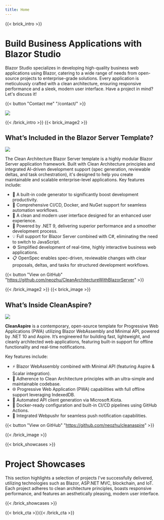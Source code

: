 ```yaml
---
title: Home
---
```

{{< brick_intro >}}

# Build Business Applications with Blazor Studio  

Blazor Studio specializes in developing high-quality business web applications using Blazor, catering to a wide range of needs from open-source projects to enterprise-grade solutions. Every application is meticulously crafted with a clean architecture, ensuring responsive performance and a sleek, modern user interface.
Have a project in mind? Let's discuss it!

{{< button "Contact me" "/contact/" >}}

![](/uploads/illustrations/cuate/home.jpeg)

{{< /brick_intro >}}
{{< brick_image2 >}}

## What’s Included in the Blazor Server Template?

![](/uploads/illustrations/cuate/blazorserver.png)

The Clean Architecture Blazor Server template is a highly modular Blazor Server application framework. Built with Clean Architecture principles and integrated AI-driven development support (spec generation, reviewable deltas, and task orchestration), it's designed to help you create maintainable and scalable enterprise-level applications. Key features include:

- 🚀 A built-in code generator to significantly boost development productivity.
- 🐳 Comprehensive CI/CD, Docker, and NuGet support for seamless automation workflows.
- 🎨 A clean and modern user interface designed for an enhanced user experience.
- 🧱 Powered by .NET 9, delivering superior performance and a smoother development process.
- 💡 Full support for Blazor Server combined with C#, eliminating the need to switch to JavaScript.
- ⚙️ Simplified development of real-time, highly interactive business web applications.
- 📋 OpenSpec enables spec-driven, reviewable changes with clear proposals, deltas, and tasks for structured development workflows.

{{< button "View on GitHub" "https://github.com/neozhu/CleanArchitectureWithBlazorServer" >}}

{{< /brick_image2 >}}
{{< brick_image >}}

## What’s Inside CleanAspire?

![](/uploads/illustrations/cuate/blazorclient.jpg)

**CleanAspire** is a contemporary, open-source template for Progressive Web Applications (PWA) utilizing Blazor WebAssembly and Minimal API, powered by .NET 10 and Aspire. It’s engineered for building fast, lightweight, and cleanly architected web applications, featuring built-in support for offline functionality and real-time notifications.

Key features include:

- ⚡ Blazor WebAssembly combined with Minimal API (featuring Aspire & Scalar integration).
- 🧱 Adherence to Clean Architecture principles with an ultra-simple and maintainable codebase.
- 🌐 Progressive Web Application (PWA) capabilities with full offline support leveraging IndexedDB.
- 🔄 Automated API client generation via Microsoft.Kiota.
- 🚀 Docker-ready configuration and built-in CI/CD pipelines using GitHub Actions.
- 🔔 Integrated Webpushr for seamless push notification capabilities.

{{< button "View on GitHub" "https://github.com/neozhu/cleanaspire" >}}

{{< /brick_image >}}

{{< brick_showcases >}}


# Project Showcases

This section highlights a selection of projects I've successfully delivered, utilizing technologies such as Blazor, ASP.NET MVC, blockchain, and IoT. Each project adheres to clean architecture principles, boasts responsive performance, and features an aesthetically pleasing, modern user interface.

{{< /brick_showcases >}}



{{< brick_cta >}}{{< /brick_cta >}}
